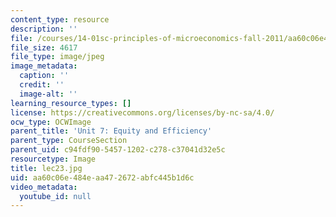 ```yaml
---
content_type: resource
description: ''
file: /courses/14-01sc-principles-of-microeconomics-fall-2011/aa60c06e484eaa472672abfc445b1d6c_lec23.jpg
file_size: 4617
file_type: image/jpeg
image_metadata:
  caption: ''
  credit: ''
  image-alt: ''
learning_resource_types: []
license: https://creativecommons.org/licenses/by-nc-sa/4.0/
ocw_type: OCWImage
parent_title: 'Unit 7: Equity and Efficiency'
parent_type: CourseSection
parent_uid: c94fdf90-5457-1202-c278-c37041d32e5c
resourcetype: Image
title: lec23.jpg
uid: aa60c06e-484e-aa47-2672-abfc445b1d6c
video_metadata:
  youtube_id: null
---
```

